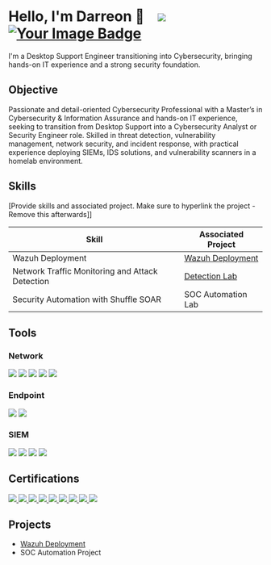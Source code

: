 # Hello, I'm Darreon 👋 &nbsp;&nbsp; <a href="https://www.linkedin.com/in/darreon-phillips-"><img src="https://img.shields.io/badge/-LinkedIn-0072b1?&style=for-the-badge&logo=linkedin&logoColor=white" /></a> &nbsp;&nbsp; <a href="https://tryhackme.com/p/dphil97"><img src="https://tryhackme-badges.s3.amazonaws.com/dphil97.png" alt="Your Image Badge" /></a>

I'm a Desktop Support Engineer transitioning into Cybersecurity, bringing hands-on IT experience and a strong security foundation.

## Objective

Passionate and detail-oriented Cybersecurity Professional with a Master’s in Cybersecurity & Information Assurance and hands-on IT experience, seeking to transition from Desktop Support into a Cybersecurity Analyst or Security Engineer role. Skilled in threat detection, vulnerability management, network security, and incident response, with practical experience deploying SIEMs, IDS solutions, and vulnerability scanners in a homelab environment.

## Skills
[Provide skills and associated project. Make sure to hyperlink the project - Remove this afterwards]]

| Skill                                         | Associated Project         |
|-----------------------------------------------|----------------------------|
| Wazuh Deployment          | <a href="https://github.com/DaPhilll/Wazuh-Deployment">Wazuh Deployment</a>|
| Network Traffic Monitoring and Attack Detection | <a href="https://google.com">Detection Lab</a>|
| Security Automation with Shuffle SOAR         | SOC Automation Lab|


## Tools

### Network
<div>
    <img src="https://img.shields.io/badge/-Wireshark-1679A7?&style=for-the-badge&logo=Wireshark&logoColor=white" />
    <img src="https://img.shields.io/badge/-Suricata-EF3B2D?&style=for-the-badge&logo=Suricata&logoColor=white" />
    <img src="https://img.shields.io/badge/-Rapid7-FF0000?&style=for-the-badge&logo=rapid7&logoColor=white" />
    <img src="https://img.shields.io/badge/-pfSense-2980B9?&style=for-the-badge&logo=pfsense&logoColor=white" />
    <img src="https://img.shields.io/badge/-OpenVAS-27AE60?&style=for-the-badge&logo=openvas&logoColor=white" />
</div>

### Endpoint
<div>
    <img src="https://img.shields.io/badge/-Microsoft_Defender_for_Endpoint-00A4EF?&style=for-the-badge&logo=Microsoft&logoColor=white" />
    <img src="https://img.shields.io/badge/-Velociraptor-4B275F?&style=for-the-badge&logo=Velociraptor&logoColor=white" />
</div>

### SIEM
<div>
    <img src="https://img.shields.io/badge/-Microsoft_Sentinel-0078D4?&style=for-the-badge&logo=Microsoft&logoColor=white" />
    <img src="https://img.shields.io/badge/-Splunk-000000?&style=for-the-badge&logo=Splunk&logoColor=white" />
    <img src="https://img.shields.io/badge/-Elastic-005571?&style=for-the-badge&logo=Elastic&logoColor=white" />
    <img src="https://img.shields.io/badge/-Wazuh-1E90FF?&style=for-the-badge&logo=wazuh&logoColor=white" />
</div>

## Certifications
<div>  
    <a href="https://www.credly.com/badges/eb4a3bad-5e6e-467d-80fc-4cf06b980f86/public_url" target="_blank">
        <img src="https://img.shields.io/badge/-SSCP-3333FF?&style=for-the-badge&logo=ISC2&logoColor=white" />
    </a>
    <a href="https://www.credly.com/badges/7254c8cb-7351-41e4-9b4d-3339ae0c8754/public_url" target="_blank">
        <img src="https://img.shields.io/badge/-CySA%2B-006400?&style=for-the-badge&logo=CompTIA&logoColor=white" />
    </a>
    <a href="https://www.credly.com/badges/85c805a3-a2e7-4972-b59d-d2558d6d3170/public_url" target="_blank">
        <img src="https://img.shields.io/badge/-Security%2B-FF0000?&style=for-the-badge&logo=CompTIA&logoColor=white" />
    </a>
    <a href="https://www.credly.com/badges/d3e082ef-5172-4295-b89d-b5f68ea7423d/public_url" target="_blank">
        <img src="https://img.shields.io/badge/-Network%2B-007ACC?&style=for-the-badge&logo=CompTIA&logoColor=white" />
    </a>
    <a href="https://www.credly.com/badges/c5b192af-d722-432b-92c4-65fa963e88d1/public_url" target="_blank">
        <img src="https://img.shields.io/badge/-CCNA-000080?&style=for-the-badge&logo=Cisco&logoColor=white" />
    </a>
    <a href="https://www.credly.com/badges/2c852440-4ce7-4e1f-9351-7b2e05d285aa/public_url" target="_blank">
        <img src="https://img.shields.io/badge/-Project%2B-FFA500?&style=for-the-badge&logo=CompTIA&logoColor=white" />
    </a>
    <a href="https://aspen.eccouncil.org/Verify" target="_blank">
        <img src="https://img.shields.io/badge/-Certified%20Ethical%20Hacker-000000?&style=for-the-badge&logo=EC-Council&logoColor=white" />
    </a>
    <a href="https://cs.lpi.org/caf/Xamman/certification/verify/LPI000544306/yfghwgr8yz" target="_blank">
        <img src="https://img.shields.io/badge/-Linux%20Essentials-333333?&style=for-the-badge&logo=LPI&logoColor=white" />
    </a>
    <a href="https://www.credly.com/badges/2f45e3d8-9628-4172-9b38-fc2f37266810/public_url" target="_blank">
        <img src="https://img.shields.io/badge/-A%2B-4D4D4D?&style=for-the-badge&logo=CompTIA&logoColor=white" />
    </a>
</div>






## Projects
- <a href="https://github.com/DaPhilll/Wazuh-Deployment">Wazuh Deployment</a>
- SOC Automation Project
